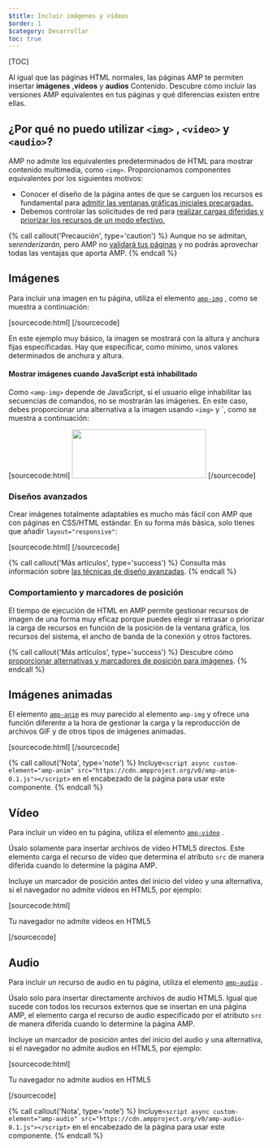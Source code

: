 ```yaml
---
$title: Incluir imágenes y vídeos
$order: 1
$category: Desarrollar
toc: true
---
```

[TOC]

 Al igual que las páginas HTML normales, las páginas AMP te permiten insertar **imágenes** ,**vídeos**  y **audios**
Contenido. Descubre cómo incluir las versiones AMP equivalentes en tus páginas y qué diferencias existen entre ellas.

##  ¿Por qué no puedo utilizar `<img>` , `<video>` y `<audio>`?

 AMP no admite los equivalentes predeterminados de HTML para mostrar contenido multimedia, como `<img>`. Proporcionamos componentes equivalentes por los siguientes motivos:

*  Conocer el diseño de la página antes de que se carguen los recursos es fundamental para [admitir las ventanas gráficas iniciales precargadas.](/es/learn/about-how/#size-all-resources-statically)
*  Debemos controlar las solicitudes de red para [realizar cargas diferidas y priorizar los recursos de un modo efectivo.](/es/learn/about-how/#prioritize-resource-loading)

{% call callout('Precaución', type='caution') %}
 Aunque no se admitan, se*renderizarán,*  pero AMP no [validará tus páginas](/es/docs/guides/debug/validate.html) 
y no podrás aprovechar todas las ventajas que aporta AMP.
{% endcall %}

## Imágenes

 Para incluir una imagen en tu página, utiliza el elemento [`amp-img`](/es/docs/reference/components/amp-img.html) , como se muestra a continuación:

[sourcecode:html]
<amp-img src="fixed.jpg" width="264" height="96"></amp-img>
[/sourcecode]

En este ejemplo muy básico, la imagen se mostrará con la altura y anchura fijas especificadas. Hay que especificar, como mínimo, unos valores determinados de anchura y altura.

#### Mostrar imágenes cuando JavaScript está inhabilitado

 Como `<amp-img>` depende de JavaScript, si el usuario elige inhabilitar las secuencias de comandos, no se mostrarán las imágenes. En este caso, debes proporcionar una alternativa a la imagen usando `<img>` y <noscript>`, como se muestra a continuación:

[sourcecode:html]
<amp-img src="fixed.jpg" width="264" height="96">
<noscript>
<img src="fixed.jpg" width="264" height="96" />
</noscript>
</amp-img>
[/sourcecode]

### Diseños avanzados

 Crear imágenes totalmente adaptables es mucho más fácil con AMP que con páginas en CSS/HTML estándar. En su forma más básica, solo tienes que añadir `layout="responsive"`:

[sourcecode:html]
<amp-img src="responsive.jpg" width="527" height="193" layout="responsive">
</amp-img>
[/sourcecode]

{% call callout('Más artículos', type='success') %}
 Consulta más información sobre [las técnicas de diseño avanzadas](/es/docs/guides/author-develop/responsive/control_layout.html).
{% endcall %}

### Comportamiento y marcadores de posición

El tiempo de ejecución de HTML en AMP permite gestionar recursos de imagen de una forma muy eficaz porque puedes elegir si retrasar o priorizar la carga de recursos en función de la posición de la ventana gráfica, los recursos del sistema, el ancho de banda de la conexión y otros factores.

{% call callout('Más artículos', type='success') %}
 Descubre cómo [proporcionar alternativas y marcadores de posición para imágenes](/es/docs/guides/author-develop/responsive/placeholders.html).
{% endcall %}

## Imágenes animadas

 El elemento [`amp-anim`](/es/docs/reference/components/amp-anim.html)  es muy parecido al elemento `amp-img` y ofrece una función diferente a la hora de gestionar la carga y la reproducción de archivos GIF y de otros tipos de imágenes animadas.

[sourcecode:html]
<amp-anim width="400" height="300" src="my-gif.gif">
<amp-img placeholder width="400" height="300" src="my-gif-screencap.jpg">
</amp-img>
</amp-anim>
[/sourcecode]

{% call callout('Nota', type='note') %}
 Incluye`<script async custom-element="amp-anim"
src="https://cdn.ampproject.org/v0/amp-anim-0.1.js"></script>` 
en el encabezado de la página para usar este componente.
{% endcall %}

## Vídeo

 Para incluir un vídeo en tu página, utiliza el elemento [`amp-video`](/es/docs/reference/components/amp-video.html) .

 Úsalo solamente para insertar archivos de vídeo HTML5 directos. Este elemento carga el recurso de vídeo que determina el atributo `src` de manera diferida cuando lo determine la página AMP.

Incluye un marcador de posición antes del inicio del vídeo y una alternativa, si el navegador no admite vídeos en HTML5, por ejemplo:

[sourcecode:html]
<amp-video width="400" height="300" src="https://yourhost.com/videos/myvideo.mp4" poster="myvideo-poster.jpg">

<div fallback>
    <p>Tu navegador no admite vídeos en HTML5</p>
  </div>
</amp-video>
[/sourcecode]

## Audio

 Para incluir un recurso de audio en tu página, utiliza el elemento [`amp-audio`](/es/docs/reference/components/amp-audio.html) .

 Úsalo solo para insertar directamente archivos de audio HTML5. Igual que sucede con todos los recursos externos que se insertan en una página AMP, el elemento carga el recurso de audio especificado por el atributo `src` de manera diferida cuando lo determine la página AMP.

Incluye un marcador de posición antes del inicio del audio y una alternativa, si el navegador no admite audios en HTML5, por ejemplo:

[sourcecode:html]
<amp-audio width="400" height="300" src="https://yourhost.com/audios/myaudio.mp3">

<div fallback>
    <p>Tu navegador no admite audios en HTML5</p>
  </div>
  <source type="audio/mpeg" src="foo.mp3">
  <source type="audio/ogg" src="foo.ogg">
</amp-audio>
[/sourcecode]

{% call callout('Nota', type='note') %}
 Incluye`<script async custom-element="amp-audio"
src="https://cdn.ampproject.org/v0/amp-audio-0.1.js"></script>` 
en el encabezado de la página para usar este componente.
{% endcall %}


